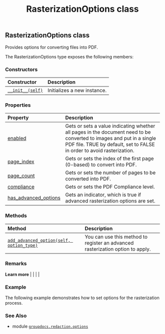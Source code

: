 ﻿---
title: RasterizationOptions class
second_title: GroupDocs.Redaction for Python via .NET API References
description: 
type: docs
weight: 40
url: /groupdocs.redaction.options/rasterizationoptions/
is_root: false
---

## RasterizationOptions class

Provides options for converting files into PDF.



The RasterizationOptions type exposes the following members:

### Constructors
| Constructor | Description |
| :- | :- |
| [`__init__(self)`](/redaction/python-net/groupdocs.redaction.options/rasterizationoptions/__init__/#) | Initializes a new instance. |


### Properties
| Property | Description |
| :- | :- |
| [enabled](/redaction/python-net/groupdocs.redaction.options/rasterizationoptions/enabled) | Gets or sets a value indicating whether all pages in the document need to be converted to images and put in a single PDF file. TRUE by default, set to FALSE in order to avoid rasterization. |
| [page_index](/redaction/python-net/groupdocs.redaction.options/rasterizationoptions/page_index) | Gets or sets the index of the first page (0-based) to convert into PDF. |
| [page_count](/redaction/python-net/groupdocs.redaction.options/rasterizationoptions/page_count) | Gets or sets the number of pages to be converted into PDF. |
| [compliance](/redaction/python-net/groupdocs.redaction.options/rasterizationoptions/compliance) | Gets or sets the PDF Compliance level. |
| [has_advanced_options](/redaction/python-net/groupdocs.redaction.options/rasterizationoptions/has_advanced_options) | Gets an indicator, which is true if advanced rasterization options are set. |


### Methods
| Method | Description |
| :- | :- |
| [`add_advanced_option(self, option_type)`](/redaction/python-net/groupdocs.redaction.options/rasterizationoptions/add_advanced_option/#groupdocs.redaction.options.advancedrasterizationoptions) | You can use this method to register an advanced rasterization option to apply. |



### Remarks 


**Learn more** |
|
 |
 |

### Example 


The following example demonstrates how to set options for the rasterization process.

### See Also
* module [`groupdocs.redaction.options`](..)

